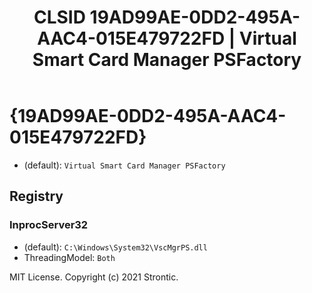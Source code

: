 ﻿---
title: "CLSID 19AD99AE-0DD2-495A-AAC4-015E479722FD | Virtual Smart Card Manager PSFactory"
excerpt: What is COM-Object CLSID 19AD99AE-0DD2-495A-AAC4-015E479722FD?
---

# {19AD99AE-0DD2-495A-AAC4-015E479722FD}

* (default): `Virtual Smart Card Manager PSFactory`

## Registry


### InprocServer32

* (default): `C:\Windows\System32\VscMgrPS.dll`
* ThreadingModel: `Both`

MIT License. Copyright (c) 2021 Strontic.


